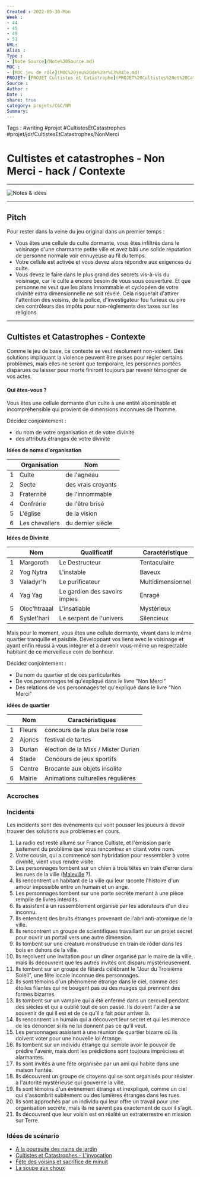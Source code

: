 ```yaml
---
Created : 2022-05-30-Mon
Week : 
- 44
- 45
- 49
- 51
URL:
Alias :
Type : 
- [Note Source](Note%20Source.md)
MOC : 
- [MOC jeu de rôle](MOC%20jeu%20de%20r%C3%B4le.md)
PROJET: [PROJET Cultistes et Catastrophe](PROJET%20Cultistes%20et%20Catastrophe.md)
Source :
Author :
Date :
share: true 
category: projets/C&C/NM
Summary: 
---
```

Tags : #writing #projet #CultistesEtCatastrophes #projet/jdr/CultistesEtCatastrophes/NonMerci

# Cultistes et catastrophes - Non Merci - hack / Contexte

***

![Notes & idées](Notes%20&%20id%C3%A9es)

***

## Pitch

Pour rester dans la veine du jeu original dans un premier temps :
- Vous êtes une cellule du culte dormante, vous êtes infiltrés dans le voisinage d'une charmante petite ville et avez bâti une solide réputation de personne normale voir ennuyeuse au fil du temps.
- Votre cellule est activée et vous devez alors répondre aux exigences du culte.
- Vous devez le faire dans le plus grand des secrets vis-à-vis du voisinage, car le culte a encore besoin de vous sous couverture. Et que personne ne veut que les plans innommable et cyclopéen de votre divinité extra dimensionnelle ne soit révélé. Cela risquerait d'attirer l'attention des voisins, de la police, d'investigateur fou furieux ou pire des contrôleurs des impôts pour non-règlements des taxes sur les religions.

***
## Cultistes et Catastrophes - Contexte

Comme le jeu de base, ce contexte se veut résolument non-violent. Des solutions impliquant la violence peuvent être prises pour régler certains problèmes, mais elles ne seront que temporaire, les personnes portées disparues ou laisser pour morte finiront toujours par revenir témoigner de vos actes.

#### Qui êtes-vous ?

Vous êtes une cellule dormante d'un culte à une entité abominable et incompréhensible qui provient de dimensions inconnues de l'homme.

Décidez conjointement : 
- du nom de votre organisation et de votre divinité
- des attributs étranges de votre divinité 

**Idées de noms d'organisation**

|     | Organisation   | Nom                | 
| --- | -------------- | ------------------ |
| 1   | Culte          | de l'agneau        |
| 2   | Secte          | des vrais croyants |
| 3   | Fraternité     | de l'innommable    |
| 4   | Confrérie      | de l'être brisé    |
| 5   | L'église       | de la vision       |
| 6   | Les chevaliers | du dernier siècle  |

**Idées de Divinité**

|     | Nom          | Qualificatif                  | Caractéristique   |
| --- | ------------ | ----------------------------- | ----------------- |
| 1   | Margoroth    | Le Destructeur                | Tentaculaire      |
| 2   | Yog Nytra    | L'instable                    | Baveux            |
| 3   | Valadyr'h    | Le purificateur               | Multidimensionnel |
| 4   | Yag Yag      | Le gardien des savoirs impies | Enragé            |
| 5   | Oloc'htraaal | L'insatiable                  | Mystérieux        |
| 6   | Syslet'hari  | Le serpent de l'univers       | Silencieux        | 

Mais pour le moment, vous êtes une cellule dormante, vivant dans le même quartier tranquille et paisible. Développant vos liens avec le voisinage et ayant enfin réussi à vous intégrer et à devenir vous-même un respectable habitant de ce merveilleux coin de bonheur.

Décidez conjointement :
- Du nom du quartier et de ces particularités
- De vos personnages tel qu'expliqué dans le livre "Non Merci"
- Des relations de vos personnages tel qu'expliqué dans le livre "Non Merci"

**idées de quartier**

|     | Nom    | Caractéristiques                    |
| --- | ------ | ----------------------------------- |
| 1   | Fleurs | concours de la plus belle rose      |
| 2   | Ajoncs | festival de tartes                  |
| 3   | Durian | élection de la Miss / Mister Durian |
| 4   | Stade  | Concours de jeux sportifs           |
| 5   | Centre | Brocante aux objets insolite        |
| 6   | Mairie | Animations culturelles régulières   | 

### Accroches



### Incidents

Les incidents sont des évènements qui vont pousser les joueurs à devoir trouver des solutions aux problèmes en cours.

1. La radio est resté allumé sur France Cultiste, et l'émission parle justement du problème que vous rencontrez en citant votre nom. 
2. Votre cousin, qui a commencé son hybridation pour ressembler à votre divinité, vient vous rendre visite.
3. Les personnages tombent sur un chien à trois têtes en train d'errer dans les rues de la ville ([Maleville](Maleville) ?).
4.  Ils rencontrent un habitant de la ville qui leur raconte l'histoire d'un amour impossible entre un humain et un ange.
5.  Les personnages tombent sur une porte secrète menant à une pièce remplie de livres interdits.
6.  Ils assistent à un rassemblement organisé par les adorateurs d'un dieu inconnu.
7.  Ils entendent des bruits étranges provenant de l'abri anti-atomique de la ville.
8.  Ils rencontrent un groupe de scientifiques travaillant sur un projet secret pour ouvrir un portail vers une autre dimension.
9.  Ils tombent sur une créature monstrueuse en train de rôder dans les bois en dehors de la ville.
10.  Ils reçoivent une invitation pour un dîner organisé par le maire de la ville, mais ils découvrent que les autres invités ont disparu mystérieusement.
11.  Ils tombent sur un groupe de fêtards célébrant le "Jour du Troisième Soleil", une fête locale inconnue des personnages.
12.  Ils sont témoins d'un phénomène étrange dans le ciel, comme des étoiles filantes qui ne bougent pas ou des nuages qui prennent des formes bizarres.
13. Ils tombent sur un vampire qui a été enfermé dans un cercueil pendant des siècles et qui a oublié tout de son passé. Ils doivent l'aider à se souvenir de qui il est et de ce qu'il a fait pour arriver là.
14. Ils rencontrent un humain qui a découvert leur secret et qui les menace de les dénoncer si ils ne lui donnent pas ce qu'il veut.
15. Les personnages assistent à une réunion de quartier bizarre où ils doivent voter pour une nouvelle loi étrange.
16. Ils tombent sur un individu étrange qui semble avoir le pouvoir de prédire l'avenir, mais dont les prédictions sont toujours imprécises et alarmantes.
17.  Ils sont invités à une fête organisée par un ami qui habite dans une maison hantée.
18. Ils découvrent un groupe de citoyens qui se sont organisés pour résister à l'autorité mystérieuse qui gouverne la ville.
19. Ils sont témoins d'un évènement étrange et inexpliqué, comme un ciel qui s'assombrit subitement ou des lumières étranges dans les rues.
20. Ils sont approchés par un individu qui leur offre un travail pour une organisation secrète, mais ils ne savent pas exactement de quoi il s'agit.
21. Ils découvrent que leur voisin est en réalité un extraterrestre en mission sur Terre.

### Idées de scénario

- [A la poursuite des nains de jardin](A%20la%20poursuite%20des%20nains%20de%20jardin)
- [Cultistes et Catastrophes - L'invocation](Cultistes%20et%20Catastrophes%20-%20L'invocation)
- [Fête des voisins et sacrifice de minuit](F%C3%AAte%20des%20voisins%20et%20sacrifice%20de%20minuit) 
- [La soupe aux choux](La%20soupe%20aux%20choux)
